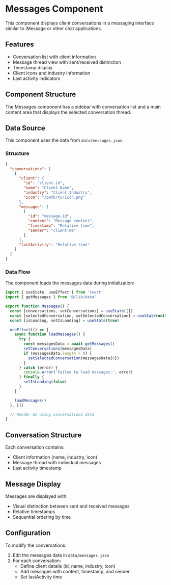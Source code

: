 # Messages Component

This component displays client conversations in a messaging interface similar to iMessage or other chat applications.

## Features

- Conversation list with client information
- Message thread view with sent/received distinction
- Timestamp display
- Client icons and industry information
- Last activity indicators

## Component Structure

The Messages component has a sidebar with conversation list and a main content area that displays the selected conversation thread.

## Data Source

This component uses the data from `data/messages.json`.

### Structure
```json
{
  "conversations": [
    {
      "client": {
        "id": "client-id",
        "name": "Client Name",
        "industry": "Client Industry",
        "icon": "/path/to/icon.png"
      },
      "messages": [
        {
          "id": "message-id",
          "content": "Message content",
          "timestamp": "Relative time",
          "sender": "client|me"
        }
      ],
      "lastActivity": "Relative time"
    }
  ]
}
```

### Data Flow

The component loads the messages data during initialization:

```jsx
import { useState, useEffect } from 'react'
import { getMessages } from '@/lib/data'

export function Messages() {
  const [conversations, setConversations] = useState([])
  const [selectedConversation, setSelectedConversation] = useState(null)
  const [isLoading, setIsLoading] = useState(true)

  useEffect(() => {
    async function loadMessages() {
      try {
        const messagesData = await getMessages()
        setConversations(messagesData)
        if (messagesData.length > 0) {
          setSelectedConversation(messagesData[0])
        }
      } catch (error) {
        console.error('Failed to load messages:', error)
      } finally {
        setIsLoading(false)
      }
    }

    loadMessages()
  }, [])

  // Render UI using conversations data
}
```

## Conversation Structure

Each conversation contains:
- Client information (name, industry, icon)
- Message thread with individual messages
- Last activity timestamp

## Message Display

Messages are displayed with:
- Visual distinction between sent and received messages
- Relative timestamps
- Sequential ordering by time

## Configuration

To modify the conversations:

1. Edit the messages data in `data/messages.json`
2. For each conversation:
   - Define client details (id, name, industry, icon)
   - Add messages with content, timestamp, and sender
   - Set lastActivity time